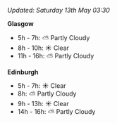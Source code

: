*Updated: Saturday 13th May 03:30*

**Glasgow**

* 5h - 7h: :partly_sunny: Partly Cloudy
* 8h - 10h: :sunny: Clear
* 11h - 16h: :partly_sunny: Partly Cloudy

**Edinburgh**

* 5h - 7h: :sunny: Clear
* 8h: :partly_sunny: Partly Cloudy
* 9h - 13h: :sunny: Clear
* 14h - 16h: :partly_sunny: Partly Cloudy
